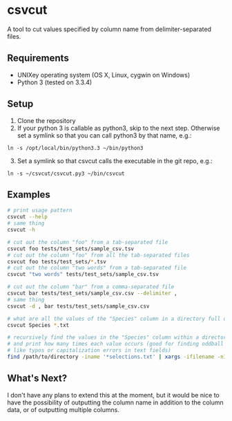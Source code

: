 csvcut
======

A tool to cut values specified by column name from delimiter-separated files.

Requirements
------
 * UNIXey operating system (OS X, Linux, cygwin on Windows)
 * Python 3 (tested on 3.3.4)

Setup
-------
1. Clone the repository
2. If your python 3 is callable as python3, skip to the next step. Otherwise set a symlink so that you can call python3 by that name, e.g.:
  ```
  ln -s /opt/local/bin/python3.3 ~/bin/python3
  ```
3. Set a symlink so that csvcut calls the executable in the git repo, e.g.:
 ```
 ln -s ~/csvcut/csvcut.py3 ~/bin/csvcut
 ```


Examples
-----
```bash
# print usage pattern
csvcut --help
# same thing
csvcut -h
```

```bash
# cut out the column "foo" from a tab-separated file
csvcut foo tests/test_sets/sample_csv.tsv 
# cut out the column "foo" from all the tab-separated files
csvcut foo tests/test_sets/*.tsv 
# cut out the column "two words" from a tab-separated file
csvcut "two words" tests/test_sets/sample_csv.tsv 
```
```bash
# cut out the column "bar" from a comma-separated file
csvcut bar tests/test_sets/sample_csv.csv --delimiter ,
# same thing
csvcut -d , bar tests/test_sets/sample_csv.csv 
```

```bash
# what are all the values of the "Species" column in a directory full of selection tables?
csvcut Species *.txt

# recursively find the values in the "Species" column within a directory,
# and print how many times each value occurs (good for finding oddball values
# like typos or capitalization errors in text fields)
find /path/to/directory -iname '*selections.txt' | xargs -ifilename -n1 csvcut Species filename | sort | uniq -c
```


What's Next?
-----
I don't have any plans to extend this at the moment, but it would be nice to have the possibility of outputting the column name in addition to the column data, or of outputting multiple columns.
